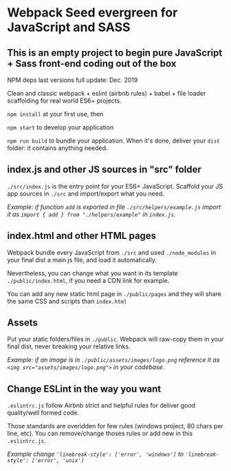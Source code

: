 # Webpack Seed evergreen for JavaScript and SASS

## This is an empty project to begin pure JavaScript + Sass front-end coding out of the box

NPM deps last versions full update: Dec. 2019

Clean and classic webpack + eslint (airbnb rules) + babel + file loader scaffolding for real world ES6+ projects.

`npm install` at your first use, then

`npm start` to develop your application

`npm run build` to bundle your application. When it's done, deliver your `dist` folder: it contains anything needed.

## index.js and other JS sources in "src" folder

`./src/index.js` is the entry point for your ES6+ JavaScript. Scaffold your JS app sources in `./src` and import/export what you need.

_Example: if function `add` is exported in file `./src/helpers/example.js` import it as `import { add } from "./helpers/example"` in `index.js`._

## index.html and other HTML pages

Webpack bundle every JavaScript from `./src` and used `./node_modules` in your final dist a main.js file, and load it automatically.

Nevertheless, you can change what you want in its template `./public/index.html`, if you need a CDN link for example.

You can add any new static html page in `./public/pages` and they will share the same CSS and scripts than `index.html`

## Assets

Put your static folders/files in `./public`. Webpack will raw-copy them in your final dist, never breaking your relative links.

_Example: if an image is in `./public/assets/images/logo.png` reference it as `<img src="assets/images/logo.png">` in your codebase._

## Change ESLint in the way you want

`.eslintrc.js` follow Airbnb strict and helpful rules for deliver good quality/well formed code.

Those standards are overidden for few rules (windows project, 80 chars per line, etc). You can remove/change thoses rules or add new in this `.eslintrc.js`.

_Example change `'linebreak-style': ['error', 'windows']` to `'linebreak-style': ['error', 'unix']`_
